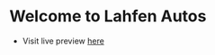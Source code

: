 # Welcome to Lahfen Autos

- Visit live preview [here](https://lahfen-brandy.github.io/Lahfen-Autos/)

